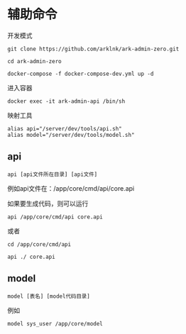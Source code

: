 # 辅助命令

开发模式

```
git clone https://github.com/arklnk/ark-admin-zero.git
```

```
cd ark-admin-zero
```

```
docker-compose -f docker-compose-dev.yml up -d
```

进入容器

```
docker exec -it ark-admin-api /bin/sh
```

映射工具

```
alias api="/server/dev/tools/api.sh"
alias model="/server/dev/tools/model.sh"
```

## api

```
api [api文件所在目录] [api文件]
```

例如api文件在：/app/core/cmd/api/core.api

如果要生成代码，则可以运行

```
api /app/core/cmd/api core.api
```

或者

```
cd /app/core/cmd/api
```

```
api ./ core.api
```

## model

```
model [表名] [model代码目录]
```

例如

```
model sys_user /app/core/model
```

